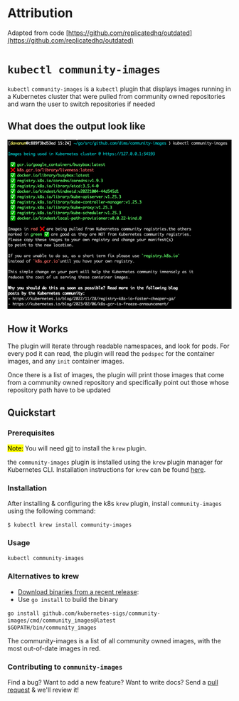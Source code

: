 # Attribution

Adapted from code [https://github.com/replicatedhq/outdated](https://github.com/replicatedhq/outdated)

# `kubectl community-images`

`kubectl` `community-images` is a `kubectl` plugin that displays images running in a Kubernetes cluster that were pulled from community owned repositories and warn the user to switch repositories if needed

## What does the output look like

![](images/community-images.png)

## How it Works

The plugin will iterate through readable namespaces, and look for pods. For every pod it can read, the plugin will read the `podspec` for the container images, and any `init` container images.

Once there is a list of images, the plugin will print those images that come from a community owned repository and specifically point out those whose repository path have to be updated  

## Quickstart

### Prerequisites

<mark>Note:</mark> You will need [git](https://git-scm.com/downloads) to install the `krew` plugin.

the `community-images` plugin is installed using the `krew` plugin manager for Kubernetes CLI. Installation instructions for `krew` can be found [here](https://krew.sigs.k8s.io/docs/user-guide/setup/install/).

### Installation

After installing & configuring the k8s `krew` plugin, install `community-images` using the following command:

````
$ kubectl krew install community-images
````

### Usage

````
kubectl community-images
````

### Alternatives to krew

- [Download binaries from a recent release](https://github.com/kubernetes-sigs/community-images/releases):
- Use `go install` to build the binary
````
go install github.com/kubernetes-sigs/community-images/cmd/community_images@latest
$GOPATH/bin/community_images
````

The community-images is a list of all community owned images, with the most out-of-date images in red.

### Contributing to `community-images`

Find a bug? Want to add a new feature? Want to write docs? Send a [pull request](https://docs.github.com/en/github/collaborating-with-issues-and-pull-requests/about-pull-requests) & we'll review it! 